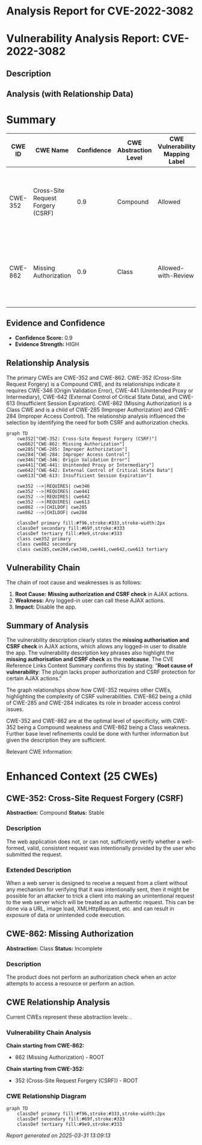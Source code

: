 # Analysis Report for CVE-2022-3082

# Vulnerability Analysis Report: CVE-2022-3082

## Description



## Analysis (with Relationship Data)

# Summary
| CWE ID | CWE Name | Confidence | CWE Abstraction Level | CWE Vulnerability Mapping Label | CWE-Vulnerability Mapping Notes |
|---|---|---|---|---|---|
| CWE-352 | Cross-Site Request Forgery (CSRF) | 0.9 | Compound | Allowed | Primary CWE.  The vulnerability description explicitly mentions the absence of CSRF protection. |
| CWE-862 | Missing Authorization | 0.9 | Class | Allowed-with-Review | Secondary candidate. The vulnerability description explicitly mentions the absence of authorization. |

## Evidence and Confidence

*   **Confidence Score:** 0.9
*   **Evidence Strength:** HIGH

## Relationship Analysis
The primary CWEs are CWE-352 and CWE-862.
CWE-352 (Cross-Site Request Forgery) is a Compound CWE, and its relationships indicate it requires CWE-346 (Origin Validation Error), CWE-441 (Unintended Proxy or Intermediary), CWE-642 (External Control of Critical State Data), and CWE-613 (Insufficient Session Expiration).
CWE-862 (Missing Authorization) is a Class CWE and is a child of CWE-285 (Improper Authorization) and CWE-284 (Improper Access Control). The relationship analysis influenced the selection by identifying the need for both CSRF and authorization checks.

```mermaid
graph TD
    cwe352["CWE-352: Cross-Site Request Forgery (CSRF)"]
    cwe862["CWE-862: Missing Authorization"]
    cwe285["CWE-285: Improper Authorization"]
    cwe284["CWE-284: Improper Access Control"]
    cwe346["CWE-346: Origin Validation Error"]
    cwe441["CWE-441: Unintended Proxy or Intermediary"]
    cwe642["CWE-642: External Control of Critical State Data"]
    cwe613["CWE-613: Insufficient Session Expiration"]

    cwe352 -->|REQUIRES| cwe346
    cwe352 -->|REQUIRES| cwe441
    cwe352 -->|REQUIRES| cwe642
    cwe352 -->|REQUIRES| cwe613
    cwe862 -->|CHILDOF| cwe285
    cwe862 -->|CHILDOF| cwe284

    classDef primary fill:#f96,stroke:#333,stroke-width:2px
    classDef secondary fill:#69f,stroke:#333
    classDef tertiary fill:#9e9,stroke:#333
    class cwe352 primary
    class cwe862 secondary
    class cwe285,cwe284,cwe346,cwe441,cwe642,cwe613 tertiary
```

## Vulnerability Chain
The chain of root cause and weaknesses is as follows:
1.  **Root Cause:** **Missing authorization and CSRF check** in AJAX actions.
2.  **Weakness:** Any logged-in user can call these AJAX actions.
3.  **Impact:** Disable the app.

## Summary of Analysis
The vulnerability description clearly states the **missing authorisation and CSRF check** in AJAX actions, which allows any logged-in user to disable the app.
The vulnerability description key phrases also highlight the **missing authorisation and CSRF check** as the **rootcause**. The CVE Reference Links Content Summary confirms this by stating: "**Root cause of vulnerability**: The plugin lacks proper authorization and CSRF protection for certain AJAX actions."

The graph relationships show how CWE-352 requires other CWEs, highlighting the complexity of CSRF vulnerabilities. CWE-862 being a child of CWE-285 and CWE-284 indicates its role in broader access control issues.

CWE-352 and CWE-862 are at the optimal level of specificity, with CWE-352 being a Compound weakness and CWE-862 being a Class weakness. Further base level refinements could be done with further information but given the description they are sufficient.

Relevant CWE Information:

# Enhanced Context (25 CWEs)

## CWE-352: Cross-Site Request Forgery (CSRF)
**Abstraction:** Compound
**Status:** Stable

### Description
The web application does not, or can not, sufficiently verify whether a well-formed, valid, consistent request was intentionally provided by the user who submitted the request.

### Extended Description
When a web server is designed to receive a request from a client without any mechanism for verifying that it was intentionally sent, then it might be possible for an attacker to trick a client into making an unintentional request to the web server which will be treated as an authentic request. This can be done via a URL, image load, XMLHttpRequest, etc. and can result in exposure of data or unintended code execution.

## CWE-862: Missing Authorization
**Abstraction:** Class
**Status:** Incomplete

### Description
The product does not perform an authorization check when an actor attempts to access a resource or perform an action.


## CWE Relationship Analysis

Current CWEs represent these abstraction levels: .


### Vulnerability Chain Analysis

**Chain starting from CWE-862:**
- 862 (Missing Authorization) - ROOT


**Chain starting from CWE-352:**
- 352 (Cross-Site Request Forgery (CSRF)) - ROOT



### CWE Relationship Diagram

```mermaid
graph TD
    classDef primary fill:#f96,stroke:#333,stroke-width:2px
    classDef secondary fill:#69f,stroke:#333
    classDef tertiary fill:#9e9,stroke:#333
```



*Report generated on 2025-03-31 13:09:13*
